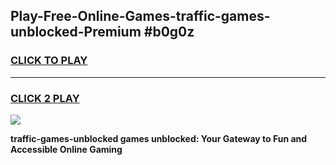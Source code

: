 
## Play-Free-Online-Games-traffic-games-unblocked-Premium #b0g0z
<h3>
<a href="https://premium.freeplayer.one?title=traffic-games-unblocked&ref=8M">CLICK TO PLAY</a></h3>
<hr>

<h3>
<a href="https://premium.freeplayer.one?title=traffic-games-unblocked&ref=8M">CLICK 2 PLAY</a>
  
</h3>

<a href="https://premium.freeplayer.one?title=traffic-games-unblocked&ref=8M"><img src="https://clearcache.store/games.png"></a>


**traffic-games-unblocked games unblocked: Your Gateway to Fun and Accessible Online Gaming**
